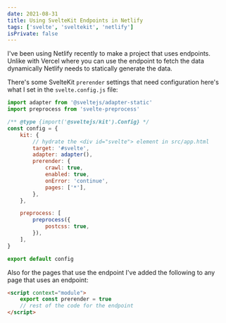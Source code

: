```yaml
---
date: 2021-08-31
title: Using SvelteKit Endpoints in Netlify
tags: ['svelte', 'sveltekit', 'netlify']
isPrivate: false
---
```


I've been using Netlify recently to make a project that uses
endpoints. Unlike with Vercel where you can use the endpoint to fetch
the data dynamically Netlify needs to statically generate the data.

There's some SvelteKit `prerender` settings that need configuration
here's what I set in the `svelte.config.js` file:

```js
import adapter from '@sveltejs/adapter-static'
import preprocess from 'svelte-preprocess'

/** @type {import('@sveltejs/kit').Config} */
const config = {
	kit: {
		// hydrate the <div id="svelte"> element in src/app.html
		target: '#svelte',
		adapter: adapter(),
		prerender: {
			crawl: true,
			enabled: true,
			onError: 'continue',
			pages: ['*'],
		},
	},

	preprocess: [
		preprocess({
			postcss: true,
		}),
	],
}

export default config
```

Also for the pages that use the endpoint I've added the following to
any page that uses an endpoint:

```html
<script context="module">
	export const prerender = true
	// rest of the code for the endpoint
</script>
```
